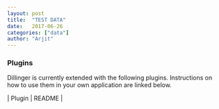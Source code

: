 ```yaml
---
layout: post
title:  "TEST DATA"
date:   2017-06-26
categories: ["data"]
author: "Arjit"
---
```



### Plugins

Dillinger is currently extended with the following plugins. Instructions on how to use them in your own application are linked below.

| Plugin | README |

